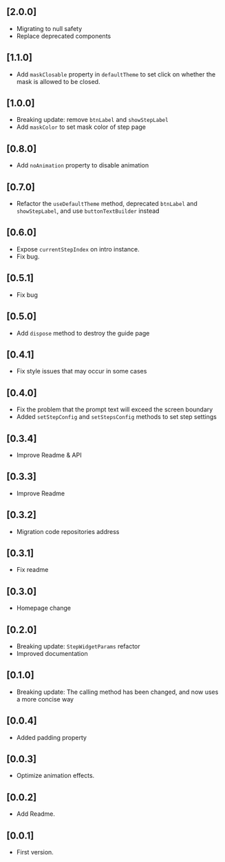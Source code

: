 ## [2.0.0]

* Migrating to null safety
* Replace deprecated components

## [1.1.0]

* Add `maskClosable` property in `defaultTheme` to set click on whether the mask is allowed to be closed.

## [1.0.0]

* Breaking update: remove `btnLabel` and `showStepLabel`
* Add `maskColor` to set mask color of step page

## [0.8.0]

* Add `noAnimation` property to disable animation

## [0.7.0]

* Refactor the `useDefaultTheme` method, deprecated `btnLabel` and `showStepLabel`, and use `buttonTextBuilder` instead

## [0.6.0]

* Expose `currentStepIndex` on intro instance.
* Fix bug.


## [0.5.1]

* Fix bug

## [0.5.0]

* Add `dispose` method to destroy the guide page

## [0.4.1]

* Fix style issues that may occur in some cases

## [0.4.0]

* Fix the problem that the prompt text will exceed the screen boundary
* Added `setStepConfig` and `setStepsConfig` methods to set step settings

## [0.3.4]

* Improve Readme & API

## [0.3.3]

* Improve Readme

## [0.3.2]

* Migration code repositories address

## [0.3.1]

* Fix readme

## [0.3.0]

* Homepage change

## [0.2.0]

* Breaking update: `StepWidgetParams` refactor
* Improved documentation

## [0.1.0]

* Breaking update: The calling method has been changed, and now uses a more concise way

## [0.0.4]

* Added padding property

## [0.0.3]

* Optimize animation effects.

## [0.0.2]

* Add Readme.

## [0.0.1]

* First version.
